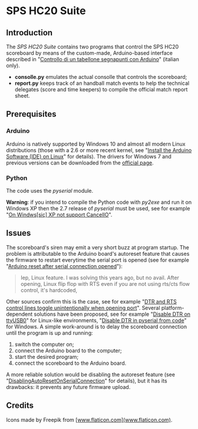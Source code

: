 # SPS HC20 Suite

## Introduction

The *SPS HC20 Suite* contains two programs that control the SPS HC20 scoreboard
by means of the custom-made, Arduino-based interface described in
"[Controllo di un tabellone segnapunti con Arduino](https://gzuliani.github.io/arduino/arduino-scoreboard.html)" (italian only).

* **consolle.py** emulates the actual consolle that controls the scoreboard;
* **report.py** keeps track of an handball match events to help the technical
   delegates (score and time keepers) to compile the official match report
   sheet.

## Prerequisites

### Arduino

Arduino is natively supported by Windows 10 and almost all modern Linux
distributions (those with a 2.6 or more recent kernel, see
"[Install the Arduino Software (IDE) on Linux](https://www.arduino.cc/en/Guide/Linux/)"
for details).
The drivers for Windows 7 and previous versions can be downloaded from the
[official page](https://www.arduino.cc/en/Guide/ArduinoUno#toc3).

### Python

The code uses the *pyserial* module.

**Warning**: if you intend to compile the Python code with *py2exe* and run it
on Windows XP then the 2.7 release of *pyserial* must be used, see for example
"[On Windws[sic] XP not support CancelIO](https://github.com/pyserial/pyserial/issues/148)".

## Issues

The scoreboard's siren may emit a very short buzz at program startup. The
problem is attributable to the Arduino board's autoreset feature that causes
the firmware to restart everytime the serial port is opened (see for example
"[Arduino reset after serial connection opened](https://github.com/pyserial/pyserial/issues/156)"):

> Iep, Linux feature. I was solving this years ago, but no avail. After
> opening, Linux flip flop with RTS even if you are not using rts/cts flow
> control, it's hardcoded,

Other sources confirm this is the case, see for example
"[DTR and RTS control lines toggle unintentionally when opening port](https://github.com/pyserial/pyserial/issues/124)".
Several platform-dependent solutions have been proposed, see for example
"[Disable DTR on ttyUSB0](https://raspberrypi.stackexchange.com/questions/9695/disable-dtr-on-ttyusb0/31298#31298)"
for Linux-like environments,
"[Disable DTR in pyserial from code](https://stackoverflow.com/questions/15460865/disable-dtr-in-pyserial-from-code)"
for Windows.
A simple work-around is to delay the scoreboard connection until the program is
up and running:

 1. switch the computer on;
 2. connect the Arduino board to the computer;
 3. start the desired program;
 4. connect the scoreboard to the Arduino board.

A more reliable solution would be disabling the autoreset feature (see
"[DisablingAutoResetOnSerialConnection](https://playground.arduino.cc/Main/DisablingAutoResetOnSerialConnection)"
for details), but it has its drawbacks: it prevents any future firmware upload.

## Credits

Icons made by Freepik from [www.flaticon.com](www.flaticon.com).
